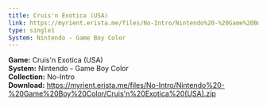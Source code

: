 ```yaml
---
title: Cruis'n Exotica (USA)
link: https://myrient.erista.me/files/No-Intro/Nintendo%20-%20Game%20Boy%20Color/Cruis'n%20Exotica%20(USA).zip
type: single1
System: Nintendo - Game Boy Color
---
```

<b>Game:</b> Cruis'n Exotica (USA)<br>
<b>System:</b> Nintendo - Game Boy Color<br>
<b>Collection:</b> No-Intro<br>
<b>Download:</b> https://myrient.erista.me/files/No-Intro/Nintendo%20-%20Game%20Boy%20Color/Cruis'n%20Exotica%20(USA).zip